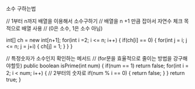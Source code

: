 
소수 구하는법

// 1부터 n까지 배열을 이용해서 소수구하기
// 배열을 n +1 만큼 잡아서 자연수 체크 목적으로 배열 사용
// (0은 소수, 1은 소수 아님)

int[] ch = new int[n+1];
for(int i =2; i <= n; i++) {
	if(ch[i] == 0) {
		for(int j = i; j <= n; j = j+i) {
			ch[j] = 1;
		}
	}
}


// 특정숫자가 소수인지 확인하는 메서드
// (for문을 효율적으로 줄이는 방법을 강구해야할듯)
public boolean isPrime(int num) {
	if(num == 1) return false;
	for(int i = 2; i < num; i++) { // 2부터의 숫자로
		if(num % i == 0) {
			return false;
		}
	}
	return true;
}